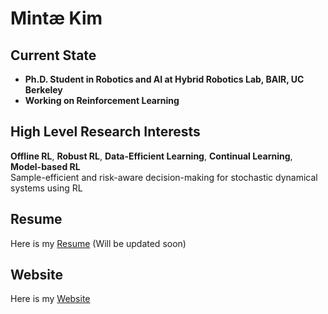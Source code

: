 # Mintæ Kim

## Current State
- **Ph.D. Student in Robotics and AI at Hybrid Robotics Lab, BAIR, UC Berkeley**
- **Working on Reinforcement Learning**

## High Level Research Interests
**Offline RL**, **Robust RL**, **Data-Efficient Learning**, **Continual Learning**, **Model-based RL**  
Sample-efficient and risk-aware decision-making for stochastic dynamical systems using RL

## Resume
Here is my [Resume](./Resume_Mintæ_Kim.pdf) (Will be updated soon)

## Website
Here is my [Website](https://sites.google.com/view/mintae-kim)
